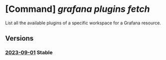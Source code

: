 # [Command] _grafana plugins fetch_

List all the available plugins of a specific workspace for a Grafana resource.

## Versions

### [2023-09-01](/Resources/mgmt-plane/L3N1YnNjcmlwdGlvbnMve30vcmVzb3VyY2Vncm91cHMve30vcHJvdmlkZXJzL21pY3Jvc29mdC5kYXNoYm9hcmQvZ3JhZmFuYS97fS9mZXRjaGF2YWlsYWJsZXBsdWdpbnM=/2023-09-01.xml) **Stable**

<!-- mgmt-plane /subscriptions/{}/resourcegroups/{}/providers/microsoft.dashboard/grafana/{}/fetchavailableplugins 2023-09-01 -->
